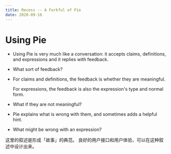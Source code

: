 ```yaml
---
title: Recess -- A Forkful of Pie
date: 2020-09-16
---
```


# Using Pie

- Using Pie is very much like a conversation:
  it accepts claims, definitions, and expressions
  and it replies with feedback.

- What sort of feedback?

- For claims and definitions, the feedback is
  whether they are meaningful.

  For expressions, the feedback is also
  the expression's type and normal form.

- What if they are not meaningful?

- Pie explains what is wrong with them,
  and sometimes adds a helpful hint.

- What might be wrong with an expression?

这里的叙述是形成「故事」的典范。
良好的用户接口和用户体验，可以在这种叙述中设计出来。
